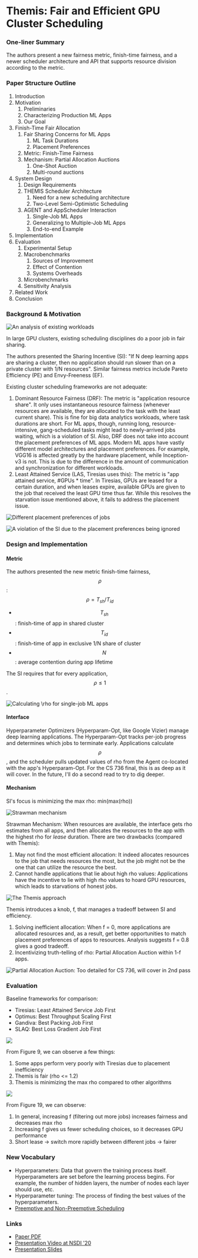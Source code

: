 # Themis: Fair and Efficient GPU Cluster Scheduling

### One-liner Summary

The authors present a new fairness metric, finish-time fairness, and a newer scheduler architecture and API that supports resource division according to the metric.

### Paper Structure Outline

1. Introduction
2. Motivation
   1. Preliminaries
   2. Characterizing Production ML Apps
   3. Our Goal
3. Finish-Time Fair Allocation
   1. Fair Sharing Concerns for ML Apps
      1. ML Task Durations
      2. Placement Preferences
   2. Metric: Finish-Time Fairness
   3. Mechanism: Partial Allocation Auctions
      1. One-Shot Auction
      2. Multi-round auctions
4. System Design
   1. Design Requirements
   2. THEMIS Scheduler Architecture
      1. Need for a new scheduling architecture
      2. Two-Level Semi-Optimistic Scheduling
   3. AGENT and AppScheduler Interaction
      1. Single-Job ML Apps
      2. Generalizing to Multiple-Job ML Apps
      3. End-to-end Example
5. Implementation
6. Evaluation
   1. Experimental Setup
   2. Macrobenchmarks
      1. Sources of Improvement
      2. Effect of Contention
      3. Systems Overheads
   3. Microbenchmarks
   4. Sensitivity Analysis
7. Related Work
8. Conclusion

### Background & Motivation

![An analysis of existing workloads](../../.gitbook/assets/screen-shot-2020-12-13-at-1.58.40-pm.png)

In large GPU clusters, existing scheduling disciplines do a poor job in fair sharing. 

The authors presented the Sharing Incentive \(SI\): "If N deep learning apps are sharing a cluster, then no application should run slower than on a private cluster with 1/N resources". Similar fairness metrics include Pareto Efficiency \(PE\) and Envy-Freeness \(EF\).

Existing cluster scheduling frameworks are not adequate:

1. Dominant Resource Fairness \(DRF\): The metric is "application resource share". It only uses instantaneous resource fairness \(whenever resources are available, they are allocated to the task with the least current share\). This is fine for big data analytics workloads, where task durations are short. For ML apps, though, running long, resource-intensive, gang-scheduled tasks might lead to newly-arrived jobs waiting, which is a violation of SI. Also, DRF does not take into account the placement preferences of ML apps. Modern ML apps have vastly different model architectures and placement preferences. For example, VGG16 is affected greatly by the hardware placement, while Inception-v3 is not. This is due to the difference in the amount of communication and synchronization for different workloads.
2. Least Attained Service \(LAS, Tiresias uses this\): The metric is "app attained service, \#GPUs \* time". In Tiresias, GPUs are leased for a certain duration, and when leases expire, available GPUs are given to the job that received the least GPU time thus far. While this resolves the starvation issue mentioned above, it fails to address the placement issue.

![Different placement preferences of jobs](../../.gitbook/assets/screen-shot-2020-12-13-at-1.56.00-pm.png)

![A violation of the SI due to the placement preferences being ignored](../../.gitbook/assets/screen-shot-2020-12-13-at-1.53.55-pm.png)

### Design and Implementation

#### Metric

The authors presented the new metric finish-time fairness, $$\rho$$:$$\rho = T_{sh} / T_{id}$$

* $$T_{sh}$$: finish-time of app in shared cluster
* $$T_{id}$$: finish-time of app in exclusive 1/N share of cluster
* $$N$$: average contention during app lifetime

The SI requires that for every application, $$\rho \leq 1$$.

![Calculating \rho for single-job ML apps](../../.gitbook/assets/screen-shot-2020-12-13-at-2.31.46-pm.png)

#### Interface

Hyperparameter Optimizers \(Hyperparam-Opt, like Google Vizier\) manage deep learning applications. The Hyperparam-Opt tracks per-job progress and determines which jobs to terminate early. Applications calculate $$\rho$$, and the scheduler pulls updated values of rho from the Agent co-located with the app's Hyperparam-Opt. For the CS 736 final, this is as deep as it will cover. In the future, I'll do a second read to try to dig deeper.

#### Mechanism

SI's focus is minimizing the max rho: min\(max\(rho\)\)

![Strawman mechanism](../../.gitbook/assets/screen-shot-2020-12-13-at-2.43.51-pm.png)

Strawman Mechanism: When resources are available, the interface gets rho estimates from all apps, and then allocates the resources to the app with the highest rho for _lease_ duration. There are two drawbacks \(compared with Themis\):

1. May not find the most efficient allocation: It indeed allocates resources to the job that needs resources the most, but the job might not be the one that can utilize the resource the best.
2. Cannot handle applications that lie about high rho values: Applications have the incentive to lie with high rho values to hoard GPU resources, which leads to starvations of honest jobs.

![The Themis approach](../../.gitbook/assets/screen-shot-2020-12-13-at-2.51.58-pm.png)

Themis introduces a knob, f, that manages a tradeoff between SI and efficiency.

1. Solving inefficient allocation: When f = 0, more applications are allocated resources and, as a result, get better opportunities to match placement preferences of apps to resources. Analysis suggests f = 0.8 gives a good tradeoff.
2. Incentivizing truth-telling of rho: Partial Allocation Auction within 1-f apps.

![Partial Allocation Auction: Too detailed for CS 736, will cover in 2nd pass](../../.gitbook/assets/screen-shot-2020-12-13-at-2.58.41-pm.png)

### Evaluation

Baseline frameworks for comparison:

* Tiresias: Least Attained Service Job First
* Optimus: Best Throughput Scaling First
* Gandiva: Best Packing Job First
* SLAQ: Best Loss Gradient Job First

![](../../.gitbook/assets/screen-shot-2020-12-13-at-3.02.37-pm.png)

From Figure 9, we can observe a few things:

1. Some apps perform very poorly with Tiresias due to placement inefficiency
2. Themis is fair \(rho &lt;= 1.2\)
3. Themis is minimizing the max rho compared to other algorithms

![](../../.gitbook/assets/screen-shot-2020-12-13-at-3.04.43-pm.png)

From Figure 19, we can observe:

1. In general, increasing f \(filtering out more jobs\) increases fairness and decreases max rho
2. Increasing f gives us fewer scheduling choices, so it decreases GPU performance
3. Short lease -&gt; switch more rapidly between different jobs -&gt; fairer



### New Vocabulary

* Hyperparameters: Data that govern the training process itself. Hyperparameters are set before the learning process begins. For example, the number of hidden layers, the number of nodes each layer should use, etc. 
* Hyperparameter tuning: The process of finding the best values of the hyperparameters.
* [Preemptive and Non-Preemptive Scheduling](https://www.geeksforgeeks.org/preemptive-and-non-preemptive-scheduling/)

### Links

* [Paper PDF](https://www.usenix.org/system/files/nsdi20-paper-mahajan.pdf)
* [Presentation Video at NSDI '20](https://www.youtube.com/watch?v=K2a7DRcZdIU&ab_channel=USENIX)
* [Presentation Slides](https://www.usenix.org/sites/default/files/conference/protected-files/nsdi20_slides_mahajan.pdf)











